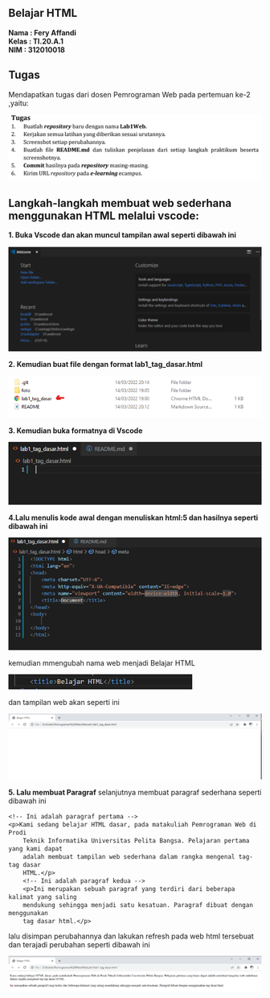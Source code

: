 ## Belajar HTML

**Nama     : Fery Affandi** <br>
**Kelas    : TI.20.A.1**  <br>
**NIM      : 312010018** <br>

## Tugas

Mendapatkan tugas dari dosen Pemrograman Web pada pertemuan ke-2 ,yaitu:

![Tugas](foto/tugas_kuliah.png)

## Langkah-langkah membuat web sederhana menggunakan HTML melalui vscode: <br>

**1. Buka Vscode dan akan muncul tampilan awal seperti dibawah ini** 

![tampilan Vscode](foto/tampilan_VScode.png)

**2. Kemudian buat file dengan format lab1_tag_dasar.html** 

![format html](foto/formal_html.png)

**3. Kemudian buka formatnya di Vscode**

![html di vscode](foto/tampilan_html_vscode.png)

**4.Lalu menulis kode awal dengan menuliskan html:5 dan hasilnya seperti dibawah ini**

![code awal](foto/code_awal.png)

kemudian mmengubah nama web menjadi Belajar HTML

![belajar HTML](foto/ubah_title.png)

dan tampilan web akan seperti ini

![tampilan web](foto/tampilan_web.png)

**5. Lalu membuat Paragraf** 
selanjutnya membuat paragraf sederhana seperti dibawah ini
```
<!-- Ini adalah paragraf pertama -->
<p>Kami sedang belajar HTML dasar, pada matakuliah Pemrograman Web di Prodi
    Teknik Informatika Universitas Pelita Bangsa. Pelajaran pertama yang kami dapat
    adalah membuat tampilan web sederhana dalam rangka mengenal tag-tag dasar
    HTML.</p>
    <!-- Ini adalah paragraf kedua -->
    <p>Ini merupakan sebuah paragraf yang terdiri dari beberapa kalimat yang saling
    mendukung sehingga menjadi satu kesatuan. Paragraf dibuat dengan menggunakan
    tag dasar html.</p>
```
lalu disimpan perubahannya dan lakukan refresh pada web html tersebuat dan terajadi perubahan seperti dibawah ini

![hasil paragraf](foto/hasil_paragraf.png)

